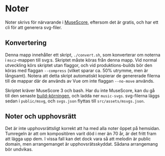 # Noter
Noter skrivs för närvarande i [MuseScore](https://musescore.org), eftersom det är gratis, och har ett cli för att generera svg-filer.

## Konvertering
Denna mapp innehåller ett skript, `./convert.sh`, som konverterar om noterna i `mscz`-mappen till svg:s. Skriptet måste köras från denna mapp.
Vid normal utveckling körs skriptet utan flaggor, och vid produktions-builds bör den köras med flaggan `--compress` (vilket sparar ca. 50% utrymme, men är långsamt). Notera att detta skript automatiskt kopierar de genererade filerna till de mappar där de används av Vue om inte flaggan `--no-move` används. 

Skriptet kräver MuseScore 3 och bash. Har du inte MuseScore, kan du gå till den senaste [build-körningen](https://github.com/Fysiksektionen/sangbok-html/actions/workflows/build-vue.yml), och ladda ner `music-svgs`. svg-filerna läggs sedan i `public/msvg`, och `svgs.json` flyttas till `src/assets/msvgs.json`.

## Noter och upphovsrätt
Det är inte upphovsrättsligt korrekt att ha med alla noter öppet på hemsidan. Tumregeln är att om kompositören varit död i mer än 70 år, är det fritt fram att lägga upp dem. I vissa fall kan det dock vara så att melodin är public domain, men arrangemanget är upphovsrätsskyddat. Sådana arrangemang bör undvikas.